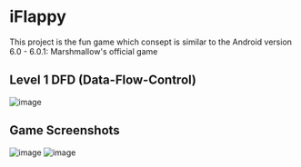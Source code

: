 # iFlappy
This project is the fun game which consept is similar to the Android version 6.0 - 6.0.1: Marshmallow's official game
## Level 1 DFD (Data-Flow-Control)
![image](https://user-images.githubusercontent.com/54924538/111833156-ca868a00-8917-11eb-9caf-7190ce254481.png)



## Game Screenshots
![image](https://user-images.githubusercontent.com/54924538/111832611-0cfb9700-8917-11eb-9c84-953416c33aed.png)
![image](https://user-images.githubusercontent.com/54924538/111832635-14bb3b80-8917-11eb-9715-a87b9673ff66.png)
